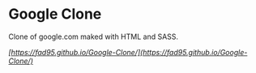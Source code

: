 
# Google Clone

Clone of google.com maked with HTML and SASS.

*[https://fad95.github.io/Google-Clone/](https://fad95.github.io/Google-Clone/)*

